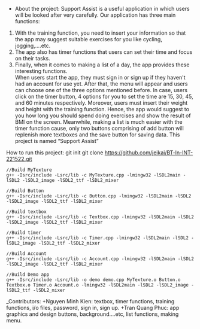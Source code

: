 - About the project: Support Assist is a useful application in which users will be looked after very carefully. 
Our application has three main functions:
1.	With the training function, you need to insert your information so that the app may suggest suitable exercises for you like cycling, jogging,....etc. 
2.	The app also has timer functions that users can set their time and focus on their tasks. 
3.	Finally, when it comes to making a list of a day, the app provides these interesting functions.  
When users start the app, they must sign in or sign up if they haven't had an account for use yet. After that, the menu will appear and users can choose one of the three options mentioned before. 
In case, users click on the timer button, 4 options for you to set the time are 15, 30, 45, and 60 minutes respectively. Moreover, users must insert their weight and height with the training function. Hence, the app would suggest to you how long you should spend doing exercises and show the result of BMI on the screen. Meanwhile, making a list is much easier with the timer function cause, only two buttons comprising of add button will replenish more textboxes and the save button for saving data. 
This project is named “Support Assist”

How to run this project:
    git init
    git clone https://github.com/jeikai/BT-ln-INT-221522.git
    
    //Build MyTexture
    g++ -Isrc/include -Lsrc/lib -c MyTexture.cpp -lmingw32 -lSDL2main -lSDL2 -lSDL2_image -lSDL2_ttf -lSDL2_mixer
    
    //Build Button
    g++ -Isrc/include -Lsrc/lib -c Button.cpp -lmingw32 -lSDL2main -lSDL2 -lSDL2_image -lSDL2_ttf -lSDL2_mixer
    
    //Build textbox
    g++ -Isrc/include -Lsrc/lib -c Textbox.cpp -lmingw32 -lSDL2main -lSDL2 -lSDL2_image -lSDL2_ttf -lSDL2_mixer
    
    //Build timer
    g++ -Isrc/include -Lsrc/lib -c Timer.cpp -lmingw32 -lSDL2main -lSDL2 -lSDL2_image -lSDL2_ttf -lSDL2_mixer
    
    //Build Account
    g++ -Isrc/include -Lsrc/lib -c Account.cpp -lmingw32 -lSDL2main -lSDL2 -lSDL2_image -lSDL2_ttf -lSDL2_mixer
    
    //Build Demo app
    g++ -Isrc/include -Lsrc/lib -o demo demo.cpp MyTexture.o Button.o Textbox.o Timer.o Account.o -lmingw32 -lSDL2main -lSDL2 -lSDL2_image -lSDL2_ttf -lSDL2_mixer
_Contributors:
+Nguyen Minh Kien: textbox, timer functions, training functions, i/o files, password, sign in, sign up.
+Tran Quang Phuc: app graphics and design buttons, background….etc, list functions, making menu.
